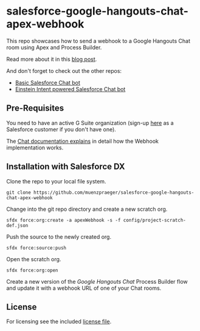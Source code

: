 # salesforce-google-hangouts-chat-apex-webhook

This repo showcases how to send a webhook to a Google Hangouts Chat room using Apex and Process Builder.

Read more about it in this [blog post](https://developer.salesforce.com/blogs/2018/03/integrating-hangouts-chat-and-salesforce.html).

And don't forget to check out the other repos:
- [Basic Salesforce Chat bot](https://github.com/muenzpraeger/salesforce-google-hangouts-chat-basic-bot)
- [Einstein Intent powered Salesforce Chat bot](https://github.com/muenzpraeger/salesforce-google-hangouts-chat-einstein-bot)

## Pre-Requisites

You need to have an active G Suite organization (sign-up [here](https://www.salesforce.com/campaign/google/) as a Salesforce customer if you don't have one).

The [Chat documentation explains](https://developers.google.com/hangouts/chat/how-tos/webhooks) in detail how the Webhook implementation works.

## Installation with Salesforce DX

Clone the repo to your local file system.

```
git clone https://github.com/muenzpraeger/salesforce-google-hangouts-chat-apex-webhook
```

Change into the git repo directory and create a new scratch org.

```
sfdx force:org:create -a apexWebhook -s -f config/project-scratch-def.json
```

Push the source to the newly created org.
```
sfdx force:source:push
```

Open the scratch org.

```
sfdx force:org:open
```

Create a new version of the _Google Hangouts Chat_ Process Builder flow and update it with a webhook URL of one of your Chat rooms.

## License

For licensing see the included [license file](https://github.com/muenzpraeger/salesforce-google-hangouts-chat-apex-webhook/blob/master/LICENSE.md).